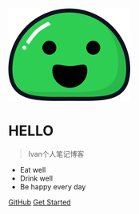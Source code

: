<!-- _coverpage.md -->

![logo](icon.svg)

# HELLO
<!-- <small>2.0</small> -->

> Ivan个人笔记博客

- Eat well
- Drink well
- Be happy every day

[GitHub](https://github.com/lvyifan-Ivan)
[Get Started](README.md)